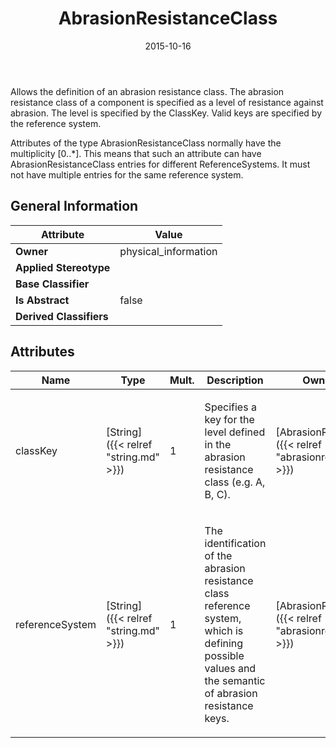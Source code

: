 ﻿---
title: AbrasionResistanceClass
toc: false
type: specs
date: "2015-10-16"
draft: false
specification: VEC
version: 1.1.2
documentType: "Recommendation"
elementType: Class
classes:
  - AbrasionResistanceClass
menu_name: vec-1.1.2
---
<p> Allows the definition of an abrasion resistance class. The abrasion resistance class of a component is specified as a level of resistance against abrasion. The level is specified by the ClassKey. Valid keys are specified by the reference system.     </p>      <p> Attributes of the type AbrasionResistanceClass normally have the multiplicity [0..*]. This means that such an attribute can have AbrasionResistanceClass entries for different ReferenceSystems. It must not have multiple entries for the same reference system.      </p>

## General Information

| Attribute               | Value |
|-------------------------|-------|
| **Owner**               | physical_information |
| **Applied Stereotype**  |   |
| **Base Classifier**     |   |
| **Is Abstract**         | false |
| **Derived Classifiers** |   |

## Attributes
|  Name  |  Type  |  Mult.  |  Description  |  Owning Classifier  |
|--------|--------|---------|---------------|--------------|
|classKey | [String]({{< relref "string.md" >}}) | 1 | <p> Specifies a key for the level defined in the abrasion resistance class (e.g. A, B, C).      </p> | [AbrasionResistanceClass]({{< relref "abrasionresistanceclass.md" >}}) |
|referenceSystem | [String]({{< relref "string.md" >}}) | 1 | <p> The identification of the abrasion resistance class reference system, which is defining possible values and the semantic of abrasion resistance keys.      </p> | [AbrasionResistanceClass]({{< relref "abrasionresistanceclass.md" >}}) |

